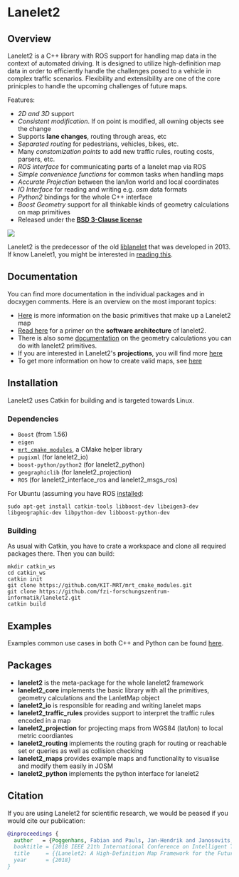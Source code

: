 # Lanelet2

## Overview

Lanelet2 is a C++ library with ROS support for handling map data in the context of automated driving. It is designed to utilize high-definition map data in order to efficiently handle the challenges posed to a vehicle in complex traffic scenarios. Flexibility and extensibility are one of the core prinicples to handle the upcoming challenges of future maps.

Features:
- *2D and 3D* support
- *Consistent modification*. If on point is modified, all owning objects see the change
- Supports **lane changes**, routing through areas, etc
- *Separated routing* for pedestrians, vehicles, bikes, etc.
- Many *constomization points* to add new traffic rules, routing costs, parsers, etc.
- *ROS interface* for communicating parts of a lanelet map via ROS
- *Simple convenience functions* for common tasks when handling maps
- *Accurate Projection* between the lan/lon world and local coordinates
- *IO Interface* for reading and writing e.g. _osm_ data formats
- *Python2* bindings for the whole C++ interface
- *Boost Geometry* support for all thinkable kinds of geometry calculations on map primitives
- Released under the [**BSD 3-Clause license**](LICENSE)

![](lanelet2_core/doc/images/lanelet2_example_image.png)

Lanelet2 is the predecessor of the old [liblanelet](https://github.com/phbender/liblanelet/tree/master/libLanelet) that was developed in 2013. If know Lanelet1, you might be interested in [reading this](lanelet2_core/doc/Lanelet1Compability.md).

## Documentation

You can find more documentation in the individual packages and in docxygen comments. Here is an overview on the most imporant topics:
- [Here](lanelet2_core/doc/LaneletPrimitives.md) is more information on the basic primitives that make up a Lanelet2 map
- [Read here](lanelet2_core/doc/Architecture.md) for a primer on the **software architecture** of lanelet2.
- There is also some [documentation](lanelet2_core/doc/GeometryPrimer.md) on the geometry calculations you can do with lanelet2 primitives.
- If you are interested in Lanelet2's **projections**, you will find more [here](lanelet2_projection/doc/Map_Projections_Coordinate_Systems.md)
- To get more information on how to create valid maps, see [here](lanelet2_projection/doc/Mapping.md)

## Installation
Lanelet2 uses Catkin for building and is targeted towards Linux.

### Dependencies
* `Boost` (from 1.56)
* `eigen`
* [`mrt_cmake_modules`](https://github.com/KIT-MRT/mrt_cmake_modules), a CMake helper library
* `pugixml` (for lanelet2_io)
* `boost-python/python2` (for lanelet2_python)
* `geographiclib` (for lanelet2_projection)
* `ROS` (for lanelet2_interface_ros and lanelet2_msgs_ros)

For Ubuntu (assuming you have ROS [installed](http://wiki.ros.org/ROS/Installation):
```shell
sudo apt-get install catkin-tools libboost-dev libeigen3-dev libgeographic-dev libpython-dev libboost-python-dev
```

### Building
As usual with Catkin, you have to crate a workspace and clone all required packages there. Then you can build:
```shell
mkdir catkin_ws
cd catkin_ws
catkin init
git clone https://github.com/KIT-MRT/mrt_cmake_modules.git
git clone https://github.com/fzi-forschungszentrum-informatik/lanelet2.git
catkin build
```


## Examples
Examples common use cases in both C++ and Python can be found [here](lanelet2_examples/README.md).

## Packages
* **lanelet2** is the meta-package for the whole lanelet2 framework
* **lanelet2_core** implements the basic library with all the primitives, geometry calculations and the LanletMap object
* **lanelet2_io** is responsible for reading and writing lanelet maps
* **lanelet2_traffic_rules** provides support to interpret the traffic rules encoded in a map
* **lanelet2_projection** for projecting maps from WGS84 (lat/lon) to local metric coordiantes
* **lanelet2_routing** implements the routing graph for routing or reachable set or queries as well as collision checking
* **lanelet2_maps** provides example maps and functionality to visualise and modify them easily in JOSM
* **lanelet2_python** implements the python interface for lanelet2

## Citation

If you are using Lanelet2 for scientific research, we would be peased if you would cite our publication:
```bibtex
@inproceedings {
  author   = {Poggenhans, Fabian and Pauls, Jan-Hendrik and Janosovits, Johannes and Orf, Stefan and Naumann, Maximilian and Kuhnt, Florian and Mayr, Matthias},
  booktitle = {2018 IEEE 21th International Conference on Intelligent Transportation Systems (ITSC)},
  title     = {{Lanelet2: A High-Definition Map Framework for the Future of Automated Driving}},
  year      = {2018}
}
```


